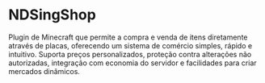 # NDSingShop
Plugin de Minecraft que permite a compra e venda de itens diretamente através de placas, oferecendo um sistema de comércio simples, rápido e intuitivo. Suporta preços personalizados, proteção contra alterações não autorizadas, integração com economia do servidor e facilidades para criar mercados dinâmicos.
